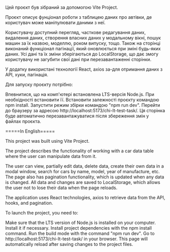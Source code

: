 Цей проєкт був зібраний за допомогою Vite Project.

Проєкт описує фунціонал роботи з таблицею даних про автівки, де користувач може маніпулювати даними з неї.

Користувачу доступний перегляд, часткове редагування даних, видалення даних, створення власних даних у модальному вікні, пошук машин за їх назвою, моделлю, роком випуску, тощо. Також на сторінці виконаний функціонал пагінації, який оновлюється при зміні будь-яких даних. Усі дані та їх зміни зберігаються до LocalStorage, що дає змогу користувачу не загубити свої дані при перезавантаженні сторінки.

У додатку використані технології React, axios за-для отримання даних з API, хуки, пагінація.

Для запуску проєкту потрібно:

Впевнитися, що на комп'ютері встановлена LTS-версія Node.js. При необхідності встановити її.
Встановити залежності проєкту командою npm install.
Запустити режим збірки командою "npm run dev".
Перейти до браузеру за адресою http://localhost:5173/chi-It-test-task/. Ця сторінка буде автоматично перезавантажуватися після збереження змін у файлах проєкта.

=====In English=====

This project was built using Vite Project.

The project describes the functionality of working with a car data table where the user can manipulate data from it.

The user can view, partially edit data, delete data, create their own data in a modal window, search for cars by name, model, year of manufacture, etc. The page also has pagination functionality, which is updated when any data is changed. All data and changes are saved to LocalStorage, which allows the user not to lose their data when the page reloads.

The application uses React technologies, axios to retrieve data from the API, hooks, and pagination.

To launch the project, you need to:

Make sure that the LTS version of Node.js is installed on your computer. Install it if necessary.
Install project dependencies with the npm install command.
Run the build mode with the command "npm run dev".
Go to http://localhost:5173/chi-It-test-task/ in your browser. This page will automatically reload after saving changes to the project files.
